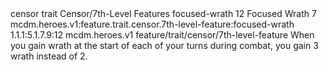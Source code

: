 <ability>
  <metadata>
    <class>censor</class>
    <feature_type>trait</feature_type>
    <file_dpath>Censor/7th-Level Features</file_dpath>
    <item_id>focused-wrath</item_id>
    <item_index>12</item_index>
    <item_name>Focused Wrath</item_name>
    <level>7</level>
    <scc>mcdm.heroes.v1:feature.trait.censor.7th-level-feature:focused-wrath</scc>
    <scdc>1.1.1:5.1.7.9:12</scdc>
    <source>mcdm.heroes.v1</source>
    <type>feature/trait/censor/7th-level-feature</type>
  </metadata>
  <effects>
    <effect type="mundane">When you gain wrath at the start of each of your turns during combat, you gain 3 wrath instead of 2.</effect>
  </effects>
</ability>
